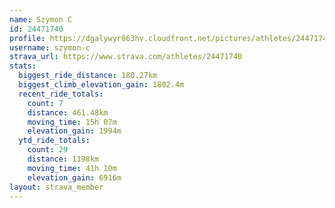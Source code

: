 ```yaml
---
name: Szymon C
id: 24471740
profile: https://dgalywyr863hv.cloudfront.net/pictures/athletes/24471740/7213253/3/large.jpg
username: szymon-c
strava_url: https://www.strava.com/athletes/24471740
stats:
  biggest_ride_distance: 180.27km
  biggest_climb_elevation_gain: 1802.4m
  recent_ride_totals:
    count: 7
    distance: 461.48km
    moving_time: 15h 07m
    elevation_gain: 1994m
  ytd_ride_totals:
    count: 29
    distance: 1198km
    moving_time: 41h 10m
    elevation_gain: 6916m
layout: strava_member
--- 
```

